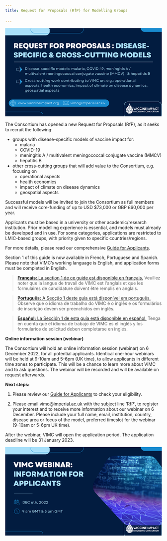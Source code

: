 ```yaml
---
title: Request for Proposals (RfP) for Modelling Groups

---
```

![image](/img/RfP-image1.png)

The Consortium has opened a new Request for Proposals (RfP), as it seeks to recruit the following:
-	groups with disease-specific models of vaccine impact for:
    - malaria
    - COVID-19
    - meningitis A / multivalent meningococcal conjugate vaccine (MMCV)
    - hepatitis B
-	other cross-cutting groups that will add value to the Consortium, e.g. focusing on
    - operational aspects
    - health economics
    - impact of climate on disease dynamics
    - geospatial aspects

Successful models will be invited to join the Consortium as full members and will receive core-funding of up to USD $73,000 or GBP £60,000 per year.

Applicants must be based in a university or other academic/research institution. Prior modelling experience is essential, and models must already be developed and in use. For some categories, applications are restricted to LMIC-based groups, with priority given to specific countries/regions.

For more details, please read our comprehensive [Guide for Applicants](/resources/VIMC_RfP2022_guide-for-applicants.docx). 

Section 1 of this guide is now available in French, Portuguese and Spanish. Please note that VIMC’s working language is English, and application forms must be completed in English.

> [**Français:** La section 1 de ce guide est disponible en français.](resources/VIMC_RfP2022_guide-for-applicants-section1-FRA.docx) Veuillez noter que la langue de travail de VIMC est l'anglais et que les formulaires de candidature doivent être remplis en anglais.

> [**Português:** A Secção 1 deste guia está disponível em português.](resources/VIMC_RfP2022_guide-for-applicants-section1-POR.docx) Observe que o idioma de trabalho do VIMC é o inglês e os formulários de inscrição devem ser preenchidos em inglês.

> [**Español:** La Sección 1 de esta guía está disponible en español.](resources/VIMC_RfP2022_guide-for-applicants-section1-ESP.docx) Tenga en cuenta que el idioma de trabajo de VIMC es el inglés y los formularios de solicitud deben completarse en inglés.

**Online information session (webinar)**

The Consortium will hold an online information session (webinar) on 6 December 2022, for all potential applicants. Identical one-hour webinars will be held at 9-10am and 5-6pm (UK time), to allow applicants in different time zones to participate. This will be a chance to learn more about VIMC and to ask questions. The webinar will be recorded and will be available on request afterwards.

**Next steps:**

1)	Please review our [Guide for Applicants](/resources/VIMC_RfP2022_guide-for-applicants.docx) to check your eligibility. 

2)	Please email [vimc@imperial.ac.uk](mailto:vimc@imperial.ac.uk) with the subject line ‘RfP’, to register your interest and to receive more information about our webinar on 6 December. Please include your full name, email, institution, country, disease area or focus of the model, preferred timeslot for the webinar (9-10am or 5-6pm UK time). 

After the webinar, VIMC will open the application period. The application deadline will be 31 January 2023. 

![image](/img/RfP-image2.png)
